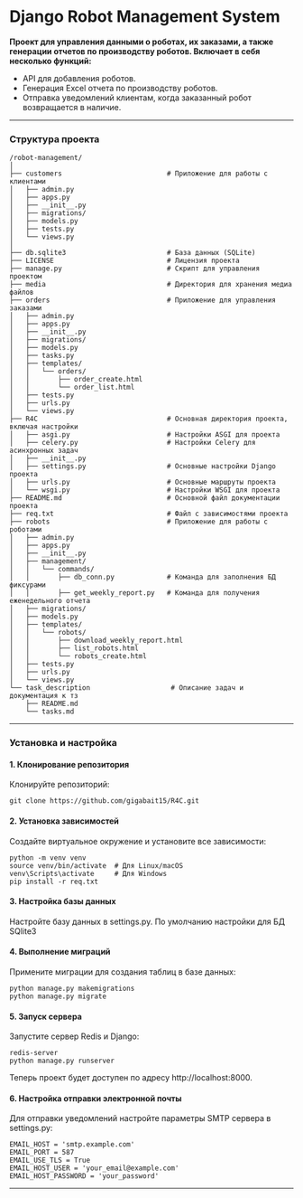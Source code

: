 # Django Robot Management System

**Проект для управления данными о роботах, их заказами, а также генерации отчетов по производству роботов. Включает в себя несколько функций:**

- API для добавления роботов.
- Генерация Excel отчета по производству роботов.
- Отправка уведомлений клиентам, когда заказанный робот возвращается в наличие.
---
### Структура проекта

```
/robot-management/
│
├── customers                          # Приложение для работы с клиентами
│   ├── admin.py
│   ├── apps.py
│   ├── __init__.py
│   ├── migrations/
│   ├── models.py
│   ├── tests.py
│   └── views.py
│
├── db.sqlite3                         # База данных (SQLite)
├── LICENSE                            # Лицензия проекта
├── manage.py                          # Скрипт для управления проектом
├── media                              # Директория для хранения медиа файлов 
├── orders                             # Приложение для управления заказами
│   ├── admin.py
│   ├── apps.py
│   ├── __init__.py
│   ├── migrations/
│   ├── models.py
│   ├── tasks.py
│   ├── templates/
│   │   └── orders/
│   │       ├── order_create.html
│   │       └── order_list.html
│   ├── tests.py
│   ├── urls.py
│   └── views.py
├── R4C                                # Основная директория проекта, включая настройки
│   ├── asgi.py                        # Настройки ASGI для проекта
│   ├── celery.py                      # Настройки Celery для асинхронных задач
│   ├── __init__.py
│   ├── settings.py                    # Основные настройки Django проекта
│   ├── urls.py                        # Основные маршруты проекта
│   └── wsgi.py                        # Настройки WSGI для проекта
├── README.md                          # Основной файл документации проекта
├── req.txt                            # Файл с зависимостями проекта
├── robots                             # Приложение для работы с роботами
│   ├── admin.py
│   ├── apps.py
│   ├── __init__.py
│   ├── management/
│   │   └── commands/
│   │       ├── db_conn.py             # Команда для заполнения БД фиксурами
│   │       ├── get_weekly_report.py   # Команда для получения еженедельного отчета
│   ├── migrations/
│   ├── models.py
│   ├── templates/
│   │   └── robots/
│   │       ├── download_weekly_report.html
│   │       ├── list_robots.html
│   │       └── robots_create.html
│   ├── tests.py
│   ├── urls.py
│   └── views.py
└── task_description                    # Описание задач и документация к тз
    ├── README.md
    └── tasks.md
```
---
### Установка и настройка
#### 1. Клонирование репозитория
Клонируйте репозиторий:
```
git clone https://github.com/gigabait15/R4C.git
```

#### 2. Установка зависимостей
Создайте виртуальное окружение и установите все зависимости:
```
python -m venv venv
source venv/bin/activate  # Для Linux/macOS
venv\Scripts\activate     # Для Windows
pip install -r req.txt
```
#### 3. Настройка базы данных
Настройте базу данных в settings.py. По умолчанию настройки для БД SQlite3

#### 4. Выполнение миграций
Примените миграции для создания таблиц в базе данных:
```
python manage.py makemigrations
python manage.py migrate
```

#### 5. Запуск сервера
Запустите сервер Redis и Django:
```
redis-server
python manage.py runserver
```
Теперь проект будет доступен по адресу http://localhost:8000.

#### 6. Настройка отправки электронной почты
Для отправки уведомлений настройте параметры SMTP сервера в settings.py:
````
EMAIL_HOST = 'smtp.example.com'
EMAIL_PORT = 587
EMAIL_USE_TLS = True
EMAIL_HOST_USER = 'your_email@example.com'
EMAIL_HOST_PASSWORD = 'your_password'
````
---

